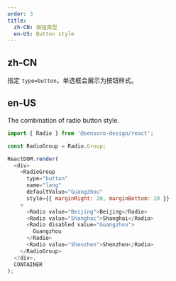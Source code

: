 ```yaml
---
order: 3
title:
  zh-CN: 按钮类型
  en-US: Button style
---
```


## zh-CN

指定 `type=button`，单选框会展示为按钮样式。

## en-US

The combination of radio button style.

```js
import { Radio } from '@sensoro-design/react';

const RadioGroup = Radio.Group;

ReactDOM.render(
  <div>
    <RadioGroup
      type="button"
      name="lang"
      defaultValue="Guangzhou"
      style={{ marginRight: 20, marginBottom: 20 }}
    >
      <Radio value="Beijing">Beijing</Radio>
      <Radio value="Shanghai">Shanghai</Radio>
      <Radio disabled value="Guangzhou">
        Guangzhou
      </Radio>
      <Radio value="Shenzhen">Shenzhen</Radio>
    </RadioGroup>
  </div>,
  CONTAINER
);
```

